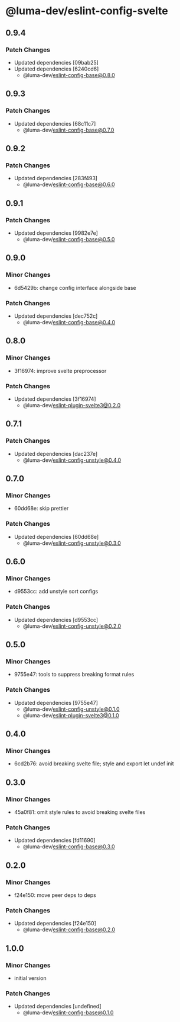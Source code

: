 # @luma-dev/eslint-config-svelte

## 0.9.4

### Patch Changes

- Updated dependencies [09bab25]
- Updated dependencies [6240cd6]
  - @luma-dev/eslint-config-base@0.8.0

## 0.9.3

### Patch Changes

- Updated dependencies [68c11c7]
  - @luma-dev/eslint-config-base@0.7.0

## 0.9.2

### Patch Changes

- Updated dependencies [283f493]
  - @luma-dev/eslint-config-base@0.6.0

## 0.9.1

### Patch Changes

- Updated dependencies [9982e7e]
  - @luma-dev/eslint-config-base@0.5.0

## 0.9.0

### Minor Changes

- 6d5429b: change config interface alongside base

### Patch Changes

- Updated dependencies [dec752c]
  - @luma-dev/eslint-config-base@0.4.0

## 0.8.0

### Minor Changes

- 3f16974: improve svelte preprocessor

### Patch Changes

- Updated dependencies [3f16974]
  - @luma-dev/eslint-plugin-svelte3@0.2.0

## 0.7.1

### Patch Changes

- Updated dependencies [dac237e]
  - @luma-dev/eslint-config-unstyle@0.4.0

## 0.7.0

### Minor Changes

- 60dd68e: skip prettier

### Patch Changes

- Updated dependencies [60dd68e]
  - @luma-dev/eslint-config-unstyle@0.3.0

## 0.6.0

### Minor Changes

- d9553cc: add unstyle sort configs

### Patch Changes

- Updated dependencies [d9553cc]
  - @luma-dev/eslint-config-unstyle@0.2.0

## 0.5.0

### Minor Changes

- 9755e47: tools to suppress breaking format rules

### Patch Changes

- Updated dependencies [9755e47]
  - @luma-dev/eslint-config-unstyle@0.1.0
  - @luma-dev/eslint-plugin-svelte3@0.1.0

## 0.4.0

### Minor Changes

- 6cd2b76: avoid breaking svelte file; style and export let undef init

## 0.3.0

### Minor Changes

- 45a0f81: omit style rules to avoid breaking svelte files

### Patch Changes

- Updated dependencies [fd11690]
  - @luma-dev/eslint-config-base@0.3.0

## 0.2.0

### Minor Changes

- f24e150: move peer deps to deps

### Patch Changes

- Updated dependencies [f24e150]
  - @luma-dev/eslint-config-base@0.2.0

## 1.0.0

### Minor Changes

- initial version

### Patch Changes

- Updated dependencies [undefined]
  - @luma-dev/eslint-config-base@0.1.0

